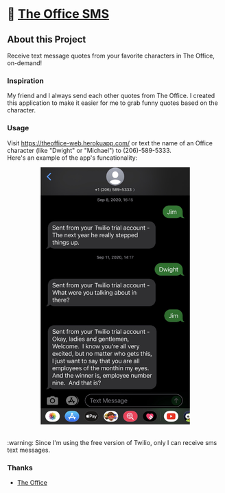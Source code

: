 # 🏢 [The Office SMS](https://theoffice-web.herokuapp.com/)

## About this Project

Receive text message quotes from your favorite characters in The Office, on-demand!

### Inspiration
My friend and I always send each other quotes from The Office. I created this application to make it easier for me to grab funny quotes based on the character.

### Usage
Visit https://theoffice-web.herokuapp.com/ or text the name of an Office character (like "Dwight" or "Michael") to (206)-589-5333.
<br>
Here's an example of the app's funcationality:
<br>

<p align="center"><img src="example.jpeg" height="600"></p>

<br>
:warning: Since I'm using the free version of Twilio, only I can receive sms text messages.


### Thanks
* [The Office](https://www.officequotes.net/)
